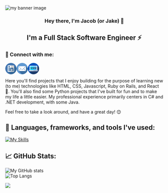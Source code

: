 <img src="https://raw.githubusercontent.com/jacob-hollis/jacob-hollis/main/images/banner.png" alt="my banner image">

<h3 align=center>Hey there, I'm Jacob (or Jake) 👋</h3>
<h2 align=center>I'm a Full Stack Software Engineer ⚡</h2>

<h3 align=left>🤝 Connect with me:</h3>
<a href="https://www.linkedin.com/in/jacob-hollis"><img align="left" src="https://raw.githubusercontent.com/jacob-hollis/jacob-hollis/main/images/linkedin.png" alt="Jacob Hollis | LinkedIn" width="36px"/></a>
<a href="mailto:jakebhollis@gmail.com"><img align="left" src="https://raw.githubusercontent.com/jacob-hollis/jacob-hollis/main/images/email.png" alt="Jacob Hollis | LinkedIn" width="36px"/></a>
<a href="https://github.com/Jacob-Hollis/portfolio-website/blob/main/README.md"><img align="left" src="https://raw.githubusercontent.com/jacob-hollis/jacob-hollis/main/images/world-wide-web.png" alt="Jacob Hollis | LinkedIn" width="36px"/></a>
<br>
<br>
  
Here you'll find projects that I enjoy building for the purpose of learning new (to me) technologies like HTML, CSS, Javascript, Ruby on Rails, and React 🚀. You'll also find some Python projects that I've built for fun and to make my life a little easier. My professional experience primarily centers in C# and .NET development, with some Java.

Feel free to take a look around, and have a great day! 😊  

<h2 align=left>🔧 Languages, frameworks, and tools I've used:</h2>

[![My Skills](https://skillicons.dev/icons?i=androidstudio,atom,aws,azure,c,cs,css,django,docker,dotnet,git,github,gradle,html,idea,java,js,kotlin,lua,mysql,postgres,py,rabbitmq,react,ruby,rails,selenium,visualstudio,vscode)](https://skillicons.dev)  

<h2 align=left>📈 GitHub Stats:</h2>

![My GitHub stats](https://github-readme-stats.vercel.app/api?username=jacob-hollis&show_icons=true&theme=blueberry)  
![Top Langs](https://github-readme-stats.vercel.app/api/top-langs/?username=jacob-hollis&layout=compact&theme=blueberry)  

![](https://komarev.com/ghpvc/?username=jacob-hollis&color=blue)
